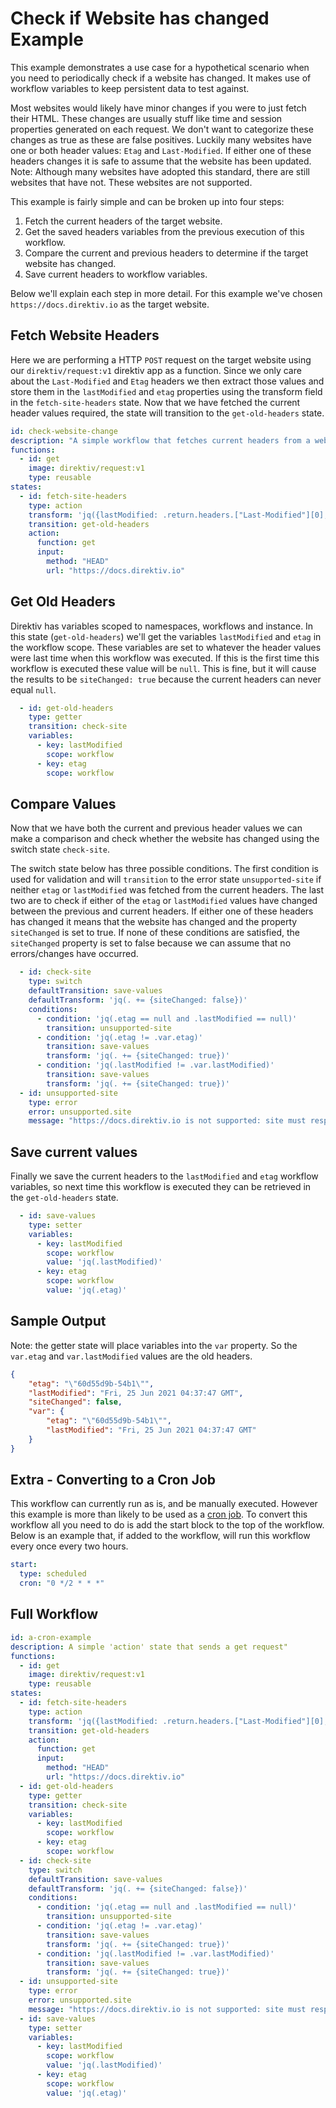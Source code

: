 

# Check if Website has changed Example

This example demonstrates a use case for a hypothetical scenario when you need to periodically check if a website has changed. It makes use of workflow variables to keep persistent data to test against.

Most websites would likely have minor changes if you were to just fetch their HTML. These changes are usually stuff like time and session properties generated on each request. We don't want to categorize these changes as true as these are false positives. Luckily many websites have one or both header values: `Etag` and `Last-Modified`. If either one of these headers changes it is safe to assume that the website has been updated. Note: Although many websites have adopted this standard, there are still websites that have not. These websites are not supported.

This example is fairly simple and can be broken up into four steps:
1. Fetch the current headers of the target website.
2. Get the saved headers variables from the previous execution of this workflow.
3. Compare the current and previous headers to determine if the target website has changed.
4. Save current headers to workflow variables.

Below we'll explain each step in more detail. For this example we've chosen `https://docs.direktiv.io` as the target website.

## Fetch Website Headers
Here we are performing a HTTP `POST` request on the target website using our `direktiv/request:v1` direktiv app as a function. Since we only care about the `Last-Modified` and `Etag` headers we then extract those values and store them in the `lastModified` and `etag` properties using the transform field in the `fetch-site-headers` state. Now that we have fetched the current header values required, the state will transition to the `get-old-headers` state.

```yaml
id: check-website-change
description: "A simple workflow that fetches current headers from a website and compares them to the previously stored headers to determine if it has changed."
functions:
  - id: get
    image: direktiv/request:v1
    type: reusable
states:
  - id: fetch-site-headers
    type: action
    transform: 'jq({lastModified: .return.headers.["Last-Modified"][0], etag: .return.headers.["Etag"][0]})'
    transition: get-old-headers
    action:
      function: get
      input:
        method: "HEAD"
        url: "https://docs.direktiv.io"
```

## Get Old Headers
Direktiv has variables scoped to namespaces, workflows and instance. In this state (`get-old-headers`) we'll get the variables `lastModified` and `etag` in the workflow scope. These variables are set to whatever the header values were last time when this workflow was executed. If this is the first time this workflow is executed these value will be `null`. This is fine, but it will cause the results to be `siteChanged: true` because the current headers can never equal `null`.

```yaml
  - id: get-old-headers
    type: getter
    transition: check-site
    variables:
      - key: lastModified
        scope: workflow
      - key: etag
        scope: workflow
```

## Compare Values
Now that we have both the current and previous header values we can make a comparison and check whether the website has changed using the switch state `check-site`. 

The switch state below has three possible conditions. The first condition is used for validation and will `transition` to the error state `unsupported-site` if neither `etag` or `lastModified` was fetched from the current headers. The last two are to check if either of the `etag` or `lastModified` values have changed between the previous and current headers. If either one of these headers has changed it means that the website has changed and the property `siteChanged` is set to true. If none of these conditions are satisfied,  the `siteChanged` property is set to false because we can assume that no errors/changes have occurred.

```yaml
  - id: check-site
    type: switch
    defaultTransition: save-values
    defaultTransform: 'jq(. += {siteChanged: false})'
    conditions:
      - condition: 'jq(.etag == null and .lastModified == null)'
        transition: unsupported-site
      - condition: 'jq(.etag != .var.etag)'
        transition: save-values
        transform: 'jq(. += {siteChanged: true})'
      - condition: 'jq(.lastModified != .var.lastModified)'
        transition: save-values
        transform: 'jq(. += {siteChanged: true})'
  - id: unsupported-site
    type: error
    error: unsupported.site
    message: "https://docs.direktiv.io is not supported: site must respond with atleast one of these headers: ['Etag', 'Last-Modified']"
```

## Save current values
Finally we save the current headers to the `lastModified` and `etag` workflow variables, so next time this workflow is executed they can be retrieved in the `get-old-headers` state.

```yaml
  - id: save-values
    type: setter
    variables:
      - key: lastModified
        scope: workflow
        value: 'jq(.lastModified)'
      - key: etag
        scope: workflow
        value: 'jq(.etag)'
```

## Sample Output
Note: the getter state will place variables into the `var` property. So the `var.etag` and `var.lastModified` values are the old headers.

```json
{
	"etag": "\"60d55d9b-54b1\"",
	"lastModified": "Fri, 25 Jun 2021 04:37:47 GMT",
	"siteChanged": false,
	"var": {
		"etag": "\"60d55d9b-54b1\"",
		"lastModified": "Fri, 25 Jun 2021 04:37:47 GMT"
	}
}
```

## Extra - Converting to a Cron Job
This workflow can currently run as is, and be manually executed. However this example is more than likely to be used as a [cron job](../../getting_started/scheduling#cron). To convert this workflow all you need to do is add the start block to the top of the workflow. Below is an example that, if added to the workflow, will run this workflow every once every two hours.

```yaml
start:
  type: scheduled
  cron: "0 */2 * * *"
```

## Full Workflow
```yaml
id: a-cron-example
description: A simple 'action' state that sends a get request"
functions:
  - id: get
    image: direktiv/request:v1
    type: reusable
states:
  - id: fetch-site-headers
    type: action
    transform: 'jq({lastModified: .return.headers.["Last-Modified"][0], etag: .return.headers.["Etag"][0]})'
    transition: get-old-headers
    action:
      function: get
      input: 
        method: "HEAD"
        url: "https://docs.direktiv.io"
  - id: get-old-headers
    type: getter
    transition: check-site
    variables:
      - key: lastModified
        scope: workflow
      - key: etag
        scope: workflow
  - id: check-site
    type: switch
    defaultTransition: save-values
    defaultTransform: 'jq(. += {siteChanged: false})'
    conditions:
      - condition: 'jq(.etag == null and .lastModified == null)'
        transition: unsupported-site
      - condition: 'jq(.etag != .var.etag)'
        transition: save-values
        transform: 'jq(. += {siteChanged: true})'
      - condition: 'jq(.lastModified != .var.lastModified)'
        transition: save-values
        transform: 'jq(. += {siteChanged: true})'
  - id: unsupported-site
    type: error
    error: unsupported.site
    message: "https://docs.direktiv.io is not supported: site must respond with atleast one of these headers: ['Etag', 'Last-Modified']"
  - id: save-values
    type: setter
    variables:
      - key: lastModified
        scope: workflow
        value: 'jq(.lastModified)'
      - key: etag
        scope: workflow
        value: 'jq(.etag)'
```